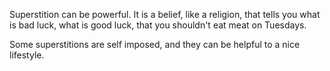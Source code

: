 Superstition can be powerful. It is a belief, like a religion, that tells you what is bad luck, what is good luck, that you shouldn't eat meat on Tuesdays.

Some superstitions are self imposed, and they can be helpful to a nice lifestyle.
